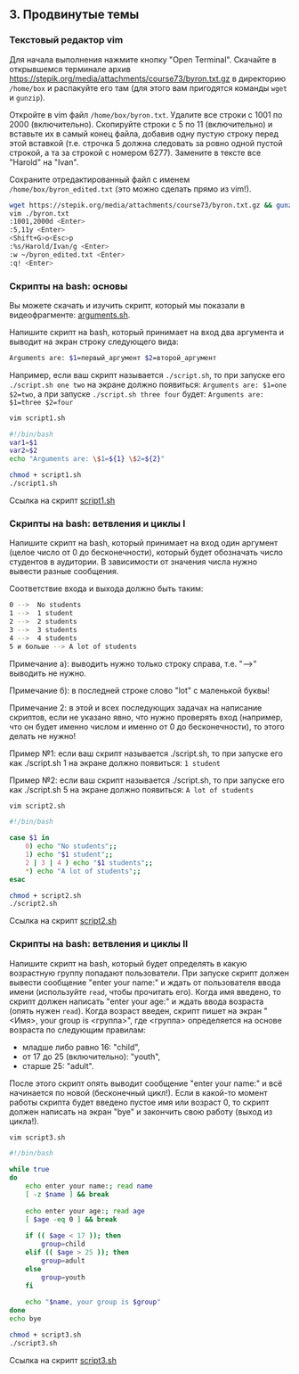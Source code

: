 ## 3. Продвинутые темы

### Текстовый редактор vim

Для начала выполнения нажмите кнопку "Open Terminal". Скачайте в открывшемся терминале архив https://stepik.org/media/attachments/course73/byron.txt.gz в директорию `/home/box` и распакуйте его там (для этого вам пригодятся команды `wget` и `gunzip`).

Откройте в vim файл `/home/box/byron.txt`. Удалите все строки с 1001 по 2000 (включительно). Скопируйте строки с 5 по 11 (включительно) и вставьте их в самый конец файла, добавив одну пустую строку перед этой вставкой (т.е. строчка 5 должна следовать за ровно одной пустой строкой, а та за строкой с номером 6277). Замените в тексте все "Harold" на "Ivan".

Сохраните отредактированный файл с именем `/home/box/byron_edited.txt` (это можно сделать прямо из vim!).

```bash
wget https://stepik.org/media/attachments/course73/byron.txt.gz && gunzip ./byron.txt.gz
vim ./byron.txt
:1001,2000d <Enter>
:5,11y <Enter>
<Shift+G>o<Esc>p
:%s/Harold/Ivan/g <Enter>
:﻿w ~/byron_edited.txt <Enter>
:q! <Enter>
```

### Скрипты на bash: основы

Вы можете скачать и изучить скрипт, который мы показали в видеофрагменте: [arguments.sh](https://stepik.org/media/attachments/course73/bash_scripts/arguments.sh).

Напишите скрипт на bash, который принимает на вход два аргумента и выводит на экран строку следующего вида:
```bash
Arguments are: $1=первый_аргумент $2=второй_аргумент
```
Например, если ваш скрипт называется `./script.sh`, то при запуске его `./script.sh one two` на экране должно появиться: `Arguments are: $1=one $2=two`, а при запуске `./script.sh three four` будет: `Arguments are: $1=three $2=four`

```bash
vim script1.sh

#!/bin/bash
var1=$1
var2=$2
echo "Arguments are: \$1=${1} \$2=${2}"

chmod + script1.sh
./script1.sh
```
Ссылка на скрипт [script1.sh](https://github.com/vypiemzalyubov/git-bash/blob/main/Bash/Stepik/Introduction%20to%20Linux/3.%20Advanced%20topics/script1.sh)

### Скрипты на bash: ветвления и циклы I

Напишите скрипт на bash, который принимает на вход один аргумент (целое число от 0 до бесконечности), который будет обозначать число студентов в аудитории. В зависимости от значения числа нужно вывести разные сообщения. 

Соответствие входа и выхода должно быть таким:
```bash
0 -->  No students
1 -->  1 student
2 -->  2 students
3 -->  3 students
4 -->  4 students
5 и больше --> A lot of students
```
Примечание а): выводить нужно только строку справа, т.е. "-->" выводить не нужно.

Примечание б): в последней строке слово "lot" с маленькой буквы!

Примечание 2: в этой и всех последующих задачах на написание скриптов, если не указано явно, что нужно проверять вход (например, что он будет именно числом и именно от 0 до бесконечности), то этого делать не нужно!

Пример №1: если ваш скрипт называется ./script.sh, то при запуске его как ./script.sh 1 на экране должно появиться: `1 student`

Пример №2: если ваш скрипт называется ./script.sh, то при запуске его как ./script.sh 5 на экране должно появиться: `A lot of students`

```bash
vim script2.sh

#!/bin/bash

case $1 in
	0) echo "No students";;
	1) echo "$1 student";;
	2 | 3 | 4 ) echo "$1 students";;
	*) echo "A lot of students";;
esac

chmod + script2.sh
./script2.sh
```
Ссылка на скрипт [script2.sh](https://github.com/vypiemzalyubov/git-bash/blob/main/Bash/Stepik/Introduction%20to%20Linux/3.%20Advanced%20topics/script2.sh)

### Скрипты на bash: ветвления и циклы II

Напишите скрипт на bash, который будет определять в какую возрастную группу попадают пользователи. При запуске скрипт должен вывести сообщение "enter your name:" и ждать от пользователя ввода имени (используйте `read`, чтобы прочитать его). Когда имя введено, то скрипт должен написать "enter your age:" и ждать ввода возраста (опять нужен `read`). Когда возраст введен, скрипт пишет на экран "<Имя>, your group is <группа>", где <группа> определяется на основе возраста по следующим правилам:
- младше либо равно 16: "child",
- от 17 до 25 (включительно): "youth",
- старше 25: "adult".

После этого скрипт опять выводит сообщение "enter your name:" и всё начинается по новой (бесконечный цикл!). Если в какой-то момент работы скрипта будет введено пустое имя или возраст 0, то скрипт должен написать на экран "bye" и закончить свою работу (выход из цикла!).

```bash
vim script3.sh

#!/bin/bash

while true
do
    echo enter your name:; read name
    [ -z $name ] && break
    
    echo enter your age:; read age
    [ $age -eq 0 ] && break
    
    if (( $age < 17 )); then
        group=child
    elif (( $age > 25 )); then
        group=adult
    else
        group=youth
    fi
    
    echo "$name, your group is $group"
done
echo bye

chmod + script3.sh
./script3.sh
```
Ссылка на скрипт [script3.sh](https://github.com/vypiemzalyubov/git-bash/blob/main/Bash/Stepik/Introduction%20to%20Linux/3.%20Advanced%20topics/script3.sh)
